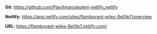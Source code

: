 **Git:** https://github.com/PlayXman/skoleni-netlify_netlify

**Netlify:** https://app.netlify.com/sites/flamboyant-wiles-8e0fe7/overview

**URL:** https://flamboyant-wiles-8e0fe7.netlify.com/
